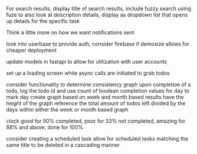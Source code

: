 For search results, display title of search results, include fuzzy search using fuze to also look at description details, display as dropdown list that opens up details for the specific task

Think a little more on how we want notifications sent

look into userbase to provide auth, consider firebase if demosize allows for cheaper deployment

update models in fastapi to allow for utilization with user accounts

set up a loading screen while async calls are initiated to grab todos

consider functionality to determine consistency graph
upon completion of a todo, log the todo id and use count of boolean completion values for day to mark day
create graph based on week and month based results
have the height of the graph reference the total amount of todos left divided by the days within either the week or month based graph

clock good for 50% completed, poor for 33% not completed, amazing for 88% and above, done for 100%

consider creating a scheduled task
allow for scheduled tasks matching the same title to be deleted in a cascading manner
